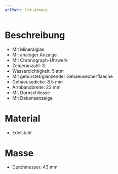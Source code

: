 ```yaml
---
urlPath: Uhr-Armani
---
```


# Beschreibung

- Mit Mineralglas
- Mit analoger Anzeige
- Mit Chronograph-Uhrwerk
- Zeigeranzahl: 3
- Wasserdichtigkeit: 5 atm
- Mit gebürstet/glänzender Gehaeuseoberflaeche
- Gehaeusedicke: 8.5 mm
- Armbandbreite: 22 mm
- Mit Dornschliesse
- Mit Datumsanzeige

# Material

- Edelstahl

# Masse

- Durchmesser: 43 mm

